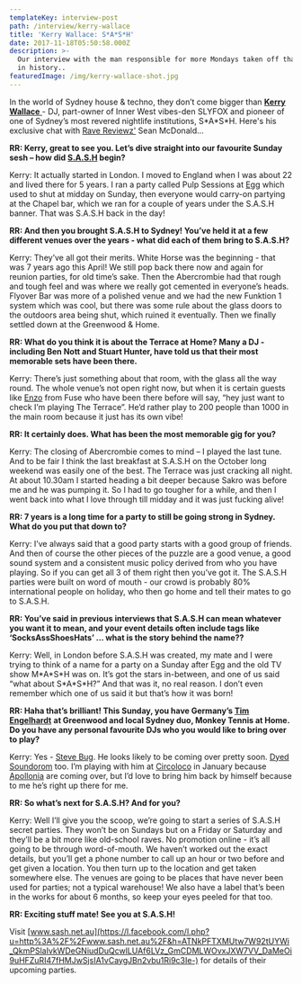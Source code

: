 ```yaml
---
templateKey: interview-post
path: /interview/kerry-wallace
title: 'Kerry Wallace: S*A*S*H'
date: 2017-11-18T05:50:58.000Z
description: >-
  Our interview with the man responsible for more Mondays taken off than anyone
  in history..
featuredImage: /img/kerry-wallace-shot.jpg
---
```

In the world of Sydney house & techno, they don’t come bigger than [**Kerry Wallace** ](https://www.facebook.com/Kerry-Wallace-170152376404195/)- DJ, part-owner of Inner West vibes-den SLYFOX and pioneer of one of Sydney’s most revered nightlife institutions, S\*A\*S*H. Here's his exclusive chat with [Rave Reviewz'](https://magazine.ravereviewz.net/) Sean McDonald...

**RR: Kerry, great to see you. Let’s dive straight into our favourite Sunday sesh – how did [S.A.S.H](https://www.facebook.com/sashsundays/) begin?**

Kerry: It actually started in London. I moved to England when I was about 22 and lived there for 5 years. I ran a party called Pulp Sessions at [Egg](https://l.facebook.com/l.php?u=http%3A%2F%2Fwww.egglondon.co.uk%2F&h=ATO5HUgfK6ue5T3lj7fLlSN_eo9QS2CZCzrPrhbAXPpFqkbr5LDMBP-olE9un0lReZWW0xadm5xoCKpkxWiBKD2IV9Kk43NwwCxPtS7uXjeh7NKjTk89EVo3) which used to shut at midday on Sunday, then everyone would carry-on partying at the Chapel bar, which we ran for a couple of years under the S.A.S.H banner. That was S.A.S.H back in the day!
<br>

**RR: And then you brought S.A.S.H to Sydney! You’ve held it at a few different venues over the years - what did each of them bring to S.A.S.H?**

Kerry: They’ve all got their merits. White Horse was the beginning - that was 7 years ago this April! We still pop back there now and again for reunion parties, for old time’s sake. Then the Abercrombie had that rough and tough feel and was where we really got cemented in everyone’s heads. Flyover Bar was more of a polished venue and we had the new Funktion 1 system which was cool, but there was some rule about the glass doors to the outdoors area being shut, which ruined it eventually. Then we finally settled down at the Greenwood & Home. 
<br>

**RR: What do you think it is about the Terrace at Home? Many a DJ - including Ben Nott and Stuart Hunter, have told us that their most memorable sets have been there.**

Kerry: There’s just something about that room, with the glass all the way round. The whole venue’s not open right now, but when it is certain guests like [Enzo](https://www.facebook.com/djenzosiragusa/) from Fuse who have been there before will say, “hey just want to check I’m playing The Terrace”. He’d rather play to 200 people than 1000 in the main room because it just has its own vibe!
<br>

**RR: It certainly does. What has been the most memorable gig for you?**

Kerry: The closing of Abercrombie comes to mind – I played the last tune. And to be fair I think the last breakfast at S.A.S.H on the October long weekend was easily one of the best. The Terrace was just cracking all night. At about 10.30am I started heading a bit deeper because Sakro was before me and he was pumping it. So I had to go tougher for a while, and then I went back into what I love through till midday and it was just fucking alive!
<br>

**RR: 7 years is a long time for a party to still be going strong in Sydney. What do you put that down to?**

Kerry: I’ve always said that a good party starts with a good group of friends. And then of course the other pieces of the puzzle are a good venue, a good sound system and a consistent music policy derived from who you have playing. So if you can get all 3 of them right then you’ve got it. The S.A.S.H parties were built on word of mouth - our crowd is probably 80% international people on holiday, who then go home and tell their mates to go to S.A.S.H.
<br>

**RR: You’ve said in previous interviews that S.A.S.H can mean whatever you want it to mean, and your event details often include tags like ‘SocksAssShoesHats’ … what is the story behind the name??**

Kerry: Well, in London before S.A.S.H was created, my mate and I were trying to think of a name for a party on a Sunday after Egg and the old TV show M\*A\*S\*H was on. It’s got the stars in-between, and one of us said “what about S\*A\*S\*H?” And that was it, no real reason. I don’t even remember which one of us said it but that’s how it was born!
<br>

**RR: Haha that’s brilliant! This Sunday, you have Germany’s [Tim Engelhardt](https://www.facebook.com/tim.engelhardt.artist/)** **at Greenwood and local Sydney duo, Monkey Tennis at Home. Do you have any personal favourite DJs who you would like to bring over to play?**

Kerry: Yes - [Steve Bug](https://www.facebook.com/stevebug/). He looks likely to be coming over pretty soon. [Dyed Soundorom](https://www.facebook.com/DyedSoundoromMusic/) too. I’m playing with him at [Circoloco](https://www.facebook.com/circolocoaustralia/) in January because [Apollonia](https://www.facebook.com/ApolloniaMusic/) are coming over, but I’d love to bring him back by himself because to me he’s right up there for me.
<br> 

**RR: So what’s next for S.A.S.H? And for you?**

Kerry: Well I’ll give you the scoop, we’re going to start a series of S.A.S.H secret parties. They won’t be on Sundays but on a Friday or Saturday and they’ll be a bit more like old-school raves. No promotion online - it’s all going to be through word-of-mouth. We haven’t worked out the exact details, but you’ll get a phone number to call up an hour or two before and get given a location. You then turn up to the location and get taken somewhere else. The venues are going to be places that have never been used for parties; not a typical warehouse! We also have a label that’s been in the works for about 6 months, so keep your eyes peeled for that too. 
<br>

**RR: Exciting stuff mate! See you at S.A.S.H!**

Visit [www.sash.net.au](https://l.facebook.com/l.php?u=http%3A%2F%2Fwww.sash.net.au%2F&h=ATNkPFTXMUtw7W92tUYWi_QkmPSlaIvkWDeGNiudDuQcwlLUAf6LVz_GmCDMLWOvxJXW7VV_DaMeOi9uHFZuRI47fHMJwSjsIA1vCaygJBn2vbu1Ri9c3Ie-) for details of their upcoming parties.
